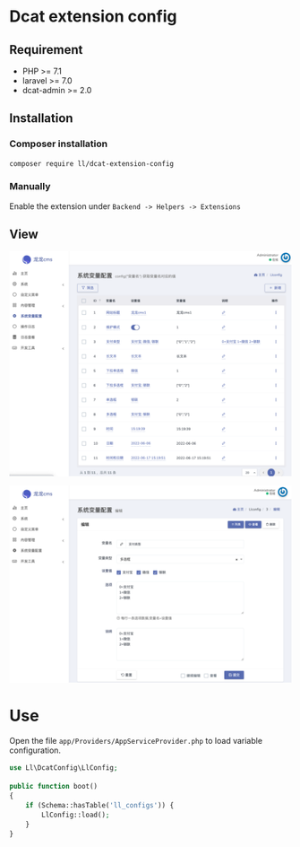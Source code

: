 # Dcat extension config

## Requirement

* PHP >= 7.1
* laravel >= 7.0
* dcat-admin >= 2.0

## Installation

### Composer installation

```bash
composer require ll/dcat-extension-config
```

### Manually
Enable the extension under `Backend -> Helpers -> Extensions`

## View

![image-20220606153442146](images/README/image-20220606153442146.png)

![image-20220605023851837](images/README/image-20220605023851837.png)


# Use
Open the file `app/Providers/AppServiceProvider.php` to load variable configuration.
```php
use Ll\DcatConfig\LlConfig;

public function boot()
{
    if (Schema::hasTable('ll_configs')) {
        LlConfig::load();
    }
}
```

